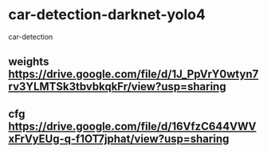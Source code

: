 # car-detection-darknet-yolo4
car-detection

## weights https://drive.google.com/file/d/1J_PpVrY0wtyn7rv3YLMTSk3tbvbkqkFr/view?usp=sharing
## cfg https://drive.google.com/file/d/16VfzC644VWVxFrVyEUg-q-f1OT7jphat/view?usp=sharing

